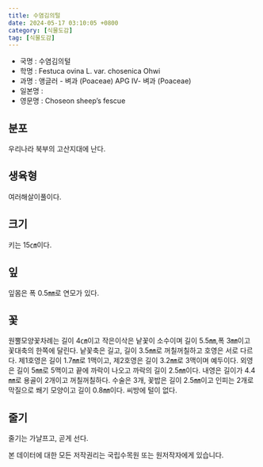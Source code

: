 ```yaml
---
title: 수염김의털
date: 2024-05-17 03:10:05 +0800
category: [식물도감]
tag: [식물도감]
---
```




- 국명 : 수염김의털
- 학명 : Festuca ovina L. var. chosenica Ohwi
- 과명 : 앵글러 - 벼과 (Poaceae) APG Ⅳ- 벼과 (Poaceae)
- 일본명 : 
- 영문명 : Choseon sheep’s fescue


## 분포
우리나라 북부의 고산지대에 난다.
## 생육형
여러해살이풀이다.
## 크기
키는 15㎝이다.
## 잎
잎몸은 폭 0.5㎜로 연모가 있다.
## 꽃
원뿔모양꽃차례는 길이 4㎝이고 작은이삭은 낱꽃이 소수이며 길이 5.5㎜,폭 3㎜이고 꽃대축의 한쪽에 달린다. 낱꽃축은 길고, 길이 3.5㎜로 꺼칠꺼칠하고 호영은 서로 다르다. 제1호영은 길이 1.7㎜로 1맥이고, 제2호영은 길이 3.2㎜로 3맥이며 예두이다. 외영은 길이 5㎜로 5맥이고 끝에 까락이 나오고 까락의 길이 2.5㎜이다. 내영은 길이가 4.4㎜로 용골이 2개이고 꺼칠꺼칠하다. 수술은 3개, 꽃밥은 길이 2.5㎜이고 인피는 2개로 막질으로 쐐기 모양이고 길이 0.8㎜이다. 씨방에 털이 없다.
## 줄기
줄기는 가냘프고, 곧게 선다.






본 데이터에 대한 모든 저작권리는 국립수목원 또는 원저작자에게 있습니다.
